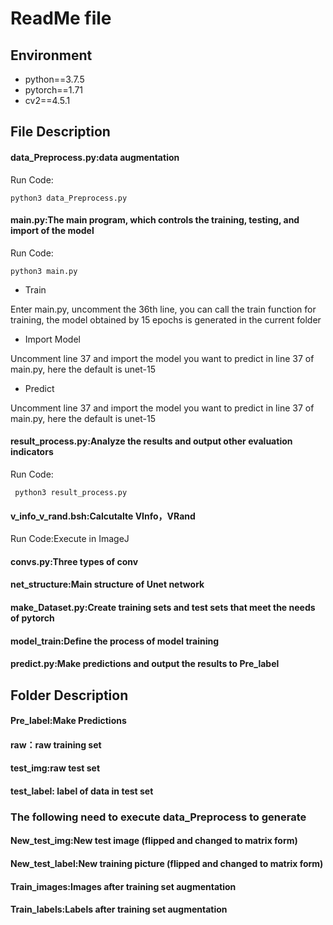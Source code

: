 # ReadMe file

## Environment

- python==3.7.5
- pytorch==1.71
- cv2==4.5.1

## File Description 

#### data_Preprocess.py:data augmentation 

Run Code:

```
python3 data_Preprocess.py
```

#### main.py:The main program, which controls the training, testing, and import of the model 

Run Code:

```- 
python3 main.py
```

- Train

Enter main.py, uncomment the 36th line, you can call the train function for training, the model obtained by 15 epochs is generated in the current folder 

- Import Model

Uncomment line 37 and import the model you want to predict in line 37 of main.py, here the default is unet-15 

- Predict

 Uncomment line 37 and import the model you want to predict in line 37 of main.py, here the default is unet-15 

#### result_process.py:Analyze the results and output other evaluation indicators 

Run Code:

```
 python3 result_process.py
```

#### v_info_v_rand.bsh:Calcutalte VInfo，VRand

Run Code:Execute in ImageJ 

#### convs.py:Three types of conv 

#### net_structure:Main structure of Unet network 

#### make_Dataset.py:Create training sets and test sets that meet the needs of pytorch 

#### model_train:Define the process of model training 

#### predict.py:Make predictions and output the results to Pre_label 

#### 

## Folder Description 

#### Pre_label:Make Predictions

#### raw：raw training set

#### test_img:raw test set

#### test_label: label of data in test set

### The following need to execute data_Preprocess to generate

#### New_test_img:New test image (flipped and changed to matrix form) 

#### New_test_label:New training picture (flipped and changed to matrix form) 

#### Train_images:Images after training set augmentation 

#### Train_labels:Labels after training set augmentation 

